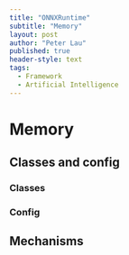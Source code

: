```yaml
---
title: "ONNXRuntime"
subtitle: "Memory"
layout: post
author: "Peter Lau"
published: true
header-style: text
tags:
  - Framework
  - Artificial Intelligence
---
```


# Memory

## Classes and config

### Classes

### Config

## Mechanisms
